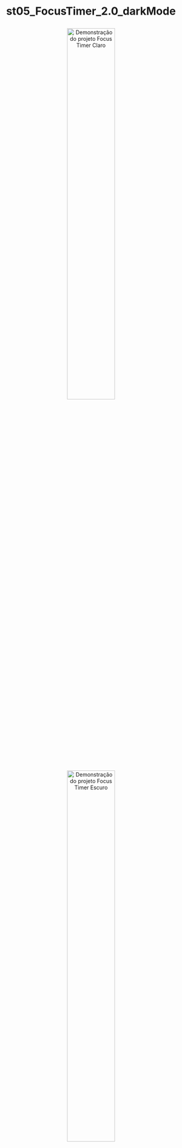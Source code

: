 # <p align="center"> st05_FocusTimer_2.0_darkMode </p>

<p align="center">
  <img src="https://i.imgur.com/1mwszQ2.png" alt="Demonstração do projeto Focus Timer Claro" width="50%"/>
  <img src="https://i.imgur.com/0JcB7qu.png" alt="Demonstração do projeto Focus Timer Escuro" width="50%"/>
</p>

## Projeto 🖥️

Foi desenvolvido um temporizador com opções de modo de tela claro ou escuro, contendo 4 tipos de som ambiente para ajudar na concentração.

## 🚀 Tecnologias
Este projeto foi sugerido em aula da Rocketseat e desenvolvido utilizando as seguintes tecnologias:

- HTML
- CSS
- Javascript
- Git e Github

  

